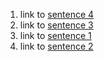 1. link to [sentence 4](,3)
2. link to [sentence 3](,2)
3. link to [sentence 1](,0)
4. link to [sentence 2](,1)
